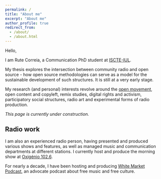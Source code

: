 ```yaml
---
permalink: /
title: "About me"
excerpt: "About me"
author_profile: true
redirect_from:
  - /about/
  - /about.html
---
```


Hello,

I am Rute Correia, a Communication PhD student at [ISCTE-IUL](https://iscte-iul.pt/).

My thesis explores the intersection between community radio and open source - how open source methodologies can serve as a model for the sustainable development of such structures. It is still at a very early stage.

My research (and personal) interests revolve around the [open movement](http://opendatahandbook.org/glossary/en/terms/open-movement/), open content and copyleft, remix studies, digital rights and activism, participatory social structures, radio art and experimental forms of radio production.

*This page is currently under construction.*

Radio work
------

I am also an experienced radio person, having presented and produced various shows and features, as well as managed music and communication departments at different stations. I currently host and produce the morning show at [Oxigénio 102.6](http://oxigenio.fm/).

For nearly a decade, I have been hosting and producing [White Market Podcast](https://www.whitemarketpodcast.eu/), an advocate podcast about free music and free culture.
